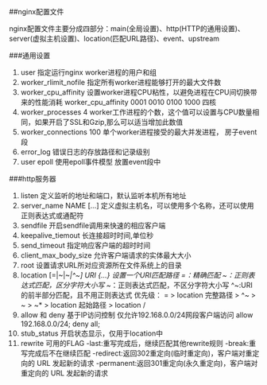 ##nginx配置文件

nginx配置文件主要分成四部分：main(全局设置)、http(HTTP的通用设置)、server(虚拟主机设置)、location(匹配URL路径)、event、upstream

###通用设置

1. user 指定运行nginx worker进程的用户和组
2. worker_rlimit_nofile 指定所有worker进程能够打开的最大文件数
3. worker_cpu_affinity 设置worker进程CPU粘性，以避免进程在CPU间切换带来的性能消耗
    worker_cpu_affinity 0001 0010 0100 1000 四核
4. worker_processes 4 worker工作进程的个数，这个值可以设置与CPU数量相同，如果开启了SSL和Gzip,那么可以适当增加此数值
5. worker_connections 100 单个worker进程接受的最大并发进程， 房子event段
6. error_log 错误日志的存放路径和记录级别
7. user epoll 使用epoll事件模型 放置event段中

###http服务器

1. listen 定义监听的地址和端口，默认监听本机所有地址
2. server_name NAME [...] 定义虚拟主机名，可以使用多个名称，还可以使用正则表达式或通配符
3. sendfile 开启sendfile调用来快速的相应客户端
4. keepalive_tiemout 长连接超时时间,单位秒
5. send_timeout 指定响应客户端的超时时间
6. client_max_body_size 允许客户端请求的实体最大大小
7. root 设置请求URL所对应资源所在文件系统上的目录
8. location [=|~|~*|^~] URI {...}
    设置一个URI匹配路径
    =：精确匹配
    ~：正则表达式匹配，区分字符大小写
    ~*：正则表达式匹配，不区分字符大小写
    ^~:URI的前半部分匹配，且不用正则表达式
    优先级：
    = > location 完整路径 > ^~ > ~ > ~* > location 起始路径 > location /
9. allow 和 deny
    基于IP访问控制
    仅允许192.168.0.0/24网段客户端访问
    allow 192.168.0.0/24;
    deny all;
10. stub_status 开启状态显示，仅用于location中
11. rewrite <REGEX> <REPLACE> <FLAG>
    可用的FLAG
    -last:重写完成后，继续匹配其他rewrite规则
    -break:重写完成后不在继续匹配
    -redirect:返回302重定向(临时重定向)，客户端对重定向的 URL 发起新的请求
    -permanent:返回301重定向(永久重定向)，客户端对重定向的 URL 发起新的请求



